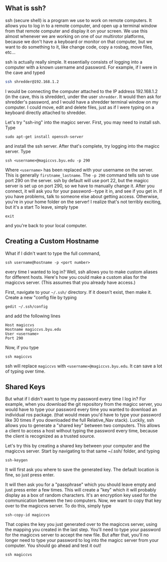## What is ssh?

ssh (secure shell) is a program we use to work on remote computers.  It allows you to log in to a remote computer, and open up a terminal window from that remote computer and display it on your screen.  We use this almost whenever we are working on one of our multirotor platforms, because we don't have a keyboard or monitor on that computer, but we want to do something to it, like change code, copy a rosbag, move files, etc...


ssh is actually really simple.  It essentially consists of logging into a computer with a known username and password.  For example, if I were in the cave and typed

```bash
ssh shredder@192.168.1.2
```

I would be connecting the computer attached to the IP address 192.168.1.2 (in the cave, this is shredder), under the user `shredder`.  It would then ask for shredder's password, and I would have a shredder terminal window on my computer.  I could move, edit and delete files, just as if I were typing on a keyboard directly attached to shredder.

Let's try "ssh-ing" into the magicc server.  First, you may need to install ssh.  Type

```
sudo apt-get install openssh-server
```

and install the ssh server.  After that's complete, try logging into the magicc server.  Type

```
ssh <username>@magiccvs.byu.edu -p 290
```

Where `<username>` has been replaced with your username on the server.  This is generally `firstname_lastname`.  The `-p 290` command tells ssh to use port 290 on the server.  ssh by default will use port 22, but the magicc server is set up on port 290, so we have to manually change it.  After you connect, it will ask you for your password--type it in, and see if you get in.  If you have problems, talk to someone else about getting access.  Otherwise, you're in your home folder on the server!  I realize that's not terribly exciting, but it's a start  To leave, simply type

```
exit
```

and you're back to your local computer.



## Creating a Custom Hostname
What if I didn't want to type the full command,  

```
ssh username@hostname -p <port number>
```

every time I wanted to log in?  Well, ssh allows you to make custom aliases for different hosts.  Here's how you could make a custom alias for the magiccvs server.  (This assumes that you already have access.)

First, navigate to your `~/.ssh/` directory.  If it doesn't exist, then make it.  Create a new "config file by typing

```
gedit ~/.ssh/config
```

and add the following lines

```
Host magiccvs
Hostname magiccvs.byu.edu
User <username>
Port 290
```

Now, if you type

```
ssh magiccvs
```

ssh will replace `magiccvs` with `<username>@magiccvs.byu.edu`.  It can save a lot of typing over time.

## Shared Keys
But what if I didn't want to type my password every time I log in? For example, when you download the git repository from the magicc server, you would have to type your password every time you wanted to download an individual ros package.  (that would mean you'd have to type your password like 30 times if you downloaded the full Relative_Nav stack).  Luckily, ssh allows you to generate a "shared key" between two computers.  This allows a client to access a host without typing the password every time, because the client is recognized as a trusted source.

Let's try this by creating a shared key between your computer and the magiccvs server.  Start by navigating to that same ~/.ssh/ folder, and typing

```
ssh-keygen
```

It will first ask you where to save the generated key.  The default location is fine, so just press enter.

It will then ask you for a "passphrase"  which you should leave empty and just press enter a few times.  This will create a "key" which it will probably display as a box of random characters.  It's an encryption key used for the communication between the two computers.  Now, we want to copy that key over to the magiccvs server.  To do this, simply type

```
ssh-copy-id magiccvs
```

That copies the key you just generated over to the magiccvs server, using the mapping you created in the last step.  You'll need to type your password for the magiccvs server to accept the new file.  But after that, you'll no longer need to type your password to log into the magicc server from your computer.  You should go ahead and test it out!

```
ssh magiccvs
```
